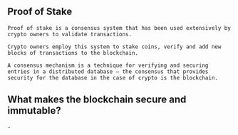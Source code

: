 ## Proof of Stake

    Proof of stake is a consensus system that has been used extensively by crypto owners to validate transactions.

    Crypto owners employ this system to stake coins, verify and add new blocks of transactions to the blockchain.

    A consensus mechanism is a technique for verifying and securing entries in a distributed database — the consensus that provides security for the database in the case of crypto is the blockchain.

## What makes the blockchain secure and immutable? 
    - 